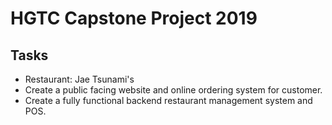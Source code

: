 # HGTC Capstone Project 2019
## Tasks 
- Restaurant: Jae Tsunami's
- Create a public facing website and online ordering system for customer.
- Create a fully functional backend restaurant management system and POS.

